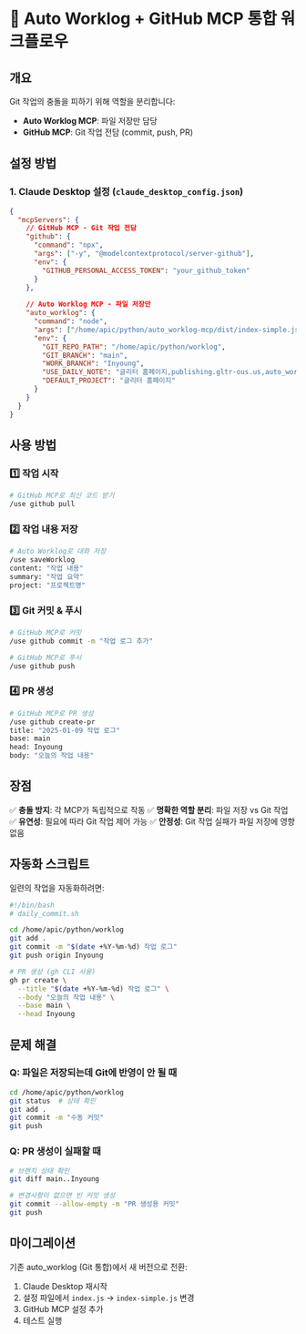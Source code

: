 # 🔄 Auto Worklog + GitHub MCP 통합 워크플로우

## 개요
Git 작업의 충돌을 피하기 위해 역할을 분리합니다:
- **Auto Worklog MCP**: 파일 저장만 담당
- **GitHub MCP**: Git 작업 전담 (commit, push, PR)

## 설정 방법

### 1. Claude Desktop 설정 (`claude_desktop_config.json`)

```json
{
  "mcpServers": {
    // GitHub MCP - Git 작업 전담
    "github": {
      "command": "npx",
      "args": ["-y", "@modelcontextprotocol/server-github"],
      "env": {
        "GITHUB_PERSONAL_ACCESS_TOKEN": "your_github_token"
      }
    },
    
    // Auto Worklog MCP - 파일 저장만
    "auto_worklog": {
      "command": "node",
      "args": ["/home/apic/python/auto_worklog-mcp/dist/index-simple.js"],
      "env": {
        "GIT_REPO_PATH": "/home/apic/python/worklog",
        "GIT_BRANCH": "main",
        "WORK_BRANCH": "Inyoung",
        "USE_DAILY_NOTE": "글리터 홈페이지,publishing.gltr-ous.us,auto_worklog-mcp",
        "DEFAULT_PROJECT": "글리터 홈페이지"
      }
    }
  }
}
```

## 사용 방법

### 1️⃣ 작업 시작
```bash
# GitHub MCP로 최신 코드 받기
/use github pull
```

### 2️⃣ 작업 내용 저장
```bash
# Auto Worklog로 대화 저장
/use saveWorklog
content: "작업 내용"
summary: "작업 요약"
project: "프로젝트명"
```

### 3️⃣ Git 커밋 & 푸시
```bash
# GitHub MCP로 커밋
/use github commit -m "작업 로그 추가"

# GitHub MCP로 푸시
/use github push
```

### 4️⃣ PR 생성
```bash
# GitHub MCP로 PR 생성
/use github create-pr
title: "2025-01-09 작업 로그"
base: main
head: Inyoung
body: "오늘의 작업 내용"
```

## 장점

✅ **충돌 방지**: 각 MCP가 독립적으로 작동
✅ **명확한 역할 분리**: 파일 저장 vs Git 작업
✅ **유연성**: 필요에 따라 Git 작업 제어 가능
✅ **안정성**: Git 작업 실패가 파일 저장에 영향 없음

## 자동화 스크립트

일련의 작업을 자동화하려면:

```bash
#!/bin/bash
# daily_commit.sh

cd /home/apic/python/worklog
git add .
git commit -m "$(date +%Y-%m-%d) 작업 로그"
git push origin Inyoung

# PR 생성 (gh CLI 사용)
gh pr create \
  --title "$(date +%Y-%m-%d) 작업 로그" \
  --body "오늘의 작업 내용" \
  --base main \
  --head Inyoung
```

## 문제 해결

### Q: 파일은 저장되는데 Git에 반영이 안 될 때
```bash
cd /home/apic/python/worklog
git status  # 상태 확인
git add .
git commit -m "수동 커밋"
git push
```

### Q: PR 생성이 실패할 때
```bash
# 브랜치 상태 확인
git diff main..Inyoung

# 변경사항이 없으면 빈 커밋 생성
git commit --allow-empty -m "PR 생성용 커밋"
git push
```

## 마이그레이션

기존 auto_worklog (Git 통합)에서 새 버전으로 전환:

1. Claude Desktop 재시작
2. 설정 파일에서 `index.js` → `index-simple.js` 변경
3. GitHub MCP 설정 추가
4. 테스트 실행